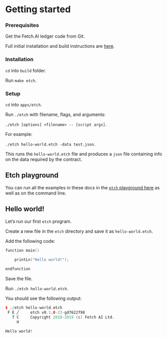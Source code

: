 <h1>Getting started</h1>

### Prerequisites

Get the Fetch.AI ledger code from Git. 

Full initial installation and build instructions are <a href="../.././getting-started/installation-mac/" target=_blank>here</a>.

### Installation

`cd` into `build` folder.

Run `make etch`.

### Setup

`cd` into `apps/etch`.

Run `./etch` with filename, flags, and arguments: 

`./etch [options] <filename> -- [script args]`.

For example: 

`./etch hello-world.etch -data test.json`. 

This runs the `hello-world.etch` file and produces a `json` file containing info on the data required by the contract.

## Etch playground

You can run all the examples in these docs in the <a href="http://etch-tour.economicagents.com/" target=_blank>`etch` playground here</a> as well as on the command line.


<!--## Editor plugins

Code editor highlighter plugins are currently available for the following IDEs:

* Sublime
* CLion
* ViM/Vi

You can find the details <a href="https://github.com/uvue-git/fetch-code-highlighter" target=_blank>here</a>.
-->

## Hello world!

Let’s run our first `etch` program.

Create a new file in the `etch` directory and save it as `hello-world.etch`.

Add the following code:

``` c++
function main()

	printLn("Hello world!");
	
endfunction
```

Save the file.

Run `./etch hello-world.etch`.

You should see the following output:

``` c++
$ ./etch hello-world.etch
 F E ╱     etch v0.1.0-23-gd7622f98
   T C     Copyright 2018-2019 (c) Fetch AI Ltd.
     H     

Hello world!
```
<br/>
